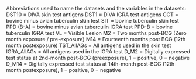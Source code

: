 Abbreviations used to name the datasets and the variables in the datasets:
    DST10 = DIVA skin test antigens
    DST1 = DIVA IGRA test antigens
    CCT = bovine minus avian tuberculin skin test
    SIT = bovine tuberculin skin test
    PPD (B-A) = bovine minus avian tuberculin IGRA test
    PPD-B = bovine tuberculin IGRA test
    VL = Visible Lesion
    M2 = Two months post-BCG (Zero month exposure / pre-exposure)
    M14 = Fourteenth months post BCG (12th month postexposure) 
    TST_AllAGs = All antigens used in the skin test
    IGRA_AllAGs = All antigens used in the IGRA test
    D_M2 = Digitally expressed test status at 2nd-month post-BCG (preexposure), 1 = positive, 0 = negative
    D_M14 = Digitally expressed test status at 14th-month post-BCG (12th month postexposure), 1 = positive, 0 = negative
    
    
